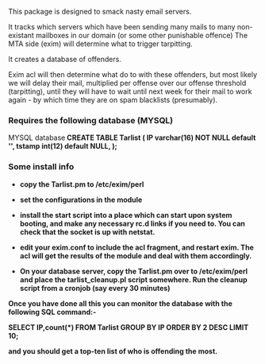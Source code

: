 This package is designed to smack nasty email servers.

It tracks which servers which have been sending many 
mails to many non-existant mailboxes in our domain (or some other punishable offence)
The MTA side (exim) will determine what to trigger tarpitting.

It creates a database of offenders.

Exim acl will then determine what do to with these offenders, but most likely
we will delay their mail, multiplied per offense over our offense threshold (tarpitting), 
until they will have to wait until next week for their mail to work again - by
which time they are on spam blacklists (presumably). 

### Requires the following database (MYSQL)

MYSQL database<b>
CREATE TABLE Tarlist (<b>
  IP varchar(16) NOT NULL default '',<b>
  tstamp int(12) default NULL,<b>
  );<b>

### Some install info

* copy the Tarlist.pm to /etc/exim/perl

* set the configurations in the module

* install the start script into a place which can start upon system booting,
and make any necessary rc.d links if you need to. You can check that the socket
is up with netstat.

* edit your exim.conf to include the acl fragment, and restart exim. The acl
will get the results of the module and deal with them accordingly.

* On your database server, copy the Tarlist.pm over to /etc/exim/perl and
place the tarlist_cleanup.pl script somewhere. Run the cleanup script from
a cronjob (say every 30 minutes)

Once you have done all this you can
monitor the database with the following SQL command:-

SELECT IP,count(*) FROM Tarlist GROUP BY IP ORDER BY 2 DESC LIMIT 10;

and you should get a top-ten list of who is offending the most.

